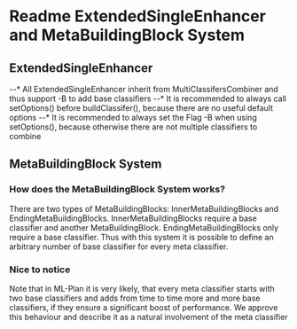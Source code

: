 # Readme ExtendedSingleEnhancer and MetaBuildingBlock System

## ExtendedSingleEnhancer

--* All ExtendedSingleEnhancer inherit from MultiClassifersCombiner and thus support -B to add base classifiers
--* It is recommended to always call setOptions() before buildClassifer(), because there are no useful default options
--* It is recommended to always set the Flag -B when using setOptions(), because otherwise there are not multiple classifiers to combine

## MetaBuildingBlock System

### How does the MetaBuildingBlock System works?

There are two types of MetaBuildingBlocks: InnerMetaBuildingBlocks and EndingMetaBuildingBlocks. InnerMetaBuildingBlocks require a base classifier and
another MetaBuildingBlock. EndingMetaBuildingBlocks only require a base classifier. Thus with this system it is possible to define an arbitrary number
of base classifier for every meta classifier.

### Nice to notice

Note that in ML-Plan it is very likely, that every meta classifier starts with two base classifiers and adds from time to time more and more base classifiers,
if they ensure a significant boost of performance. We approve this behaviour and describe it as a natural involvement of the meta classifier